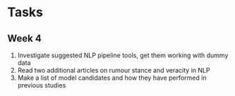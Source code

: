 # Tasks

## Week 4
1) Investigate suggested NLP pipeline tools, get them working with dummy data
2) Read two additional articles on rumour stance and veracity in NLP
3) Make a list of model candidates and how they have performed in previous studies
